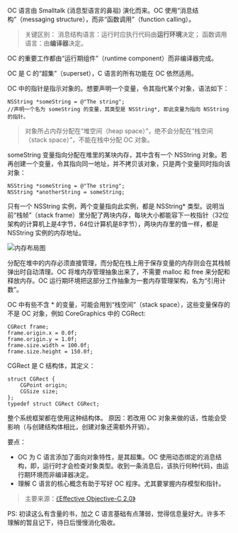 OC 语言由 Smalltalk (消息型语言的鼻祖) 演化而来。OC 使用“消息结构”（messaging structure），而非“函数调用”（function calling）。

>关键区别：
消息结构语言：运行时应执行代码由**运行环境**决定；
函数调用语言：由**编译器**决定。

OC 的重要工作都由“运行期组件”（runtime component）而非编译器完成。

OC 是 C 的“超集”（superset），C 语言的所有功能在 OC 依然适用。

OC 中的指针是指示对象的。想要声明一个变量，令其指代某个对象，语法如下：
```
NSString *someString = @"The string"; 
//声明一个名为 someString 的变量，其类型是 NSString*, 即此变量为指向 NSString 的指针。
```
>对象所占内存分配在“堆空间（heap space）”，绝不会分配在“栈空间（stack space）”，不能在栈中分配 OC 对象。

someString 变量指向分配在堆里的某块内存，其中含有一个 NSString 对象。若再创建一个变量，令其指向同一地址，并不拷贝该对象，只是两个变量同时指向该对象：
```
NSString *someString = @"The string";
NSString *anotherString = someString;
```

只有一个 NSString 实例，两个变量指向此实例，都是 NSString* 类型。说明当前“栈帧”（stack frame）里分配了两块内存，每块大小都能容下一枚指针（32位架构的计算机上是4字节，64位计算机是8字节），两块内存里的值一样，都是 NSString 实例的内存地址。

![内存布局图](http://upload-images.jianshu.io/upload_images/147260-28b506ac0916c4be.png?imageMogr2/auto-orient/strip%7CimageView2/2/w/1240)

分配在堆中的内存必须直接管理，而分配在栈上用于保存变量的内存则会在其栈帧弹出时自动清理。OC 将堆内存管理抽象出来了，不需要 malloc 和 free 来分配和释放内存。OC 运行期环境把这部分工作抽象为一套内存管理架构，名为“引用计数”。

OC 中有些不含 * 的变量，可能会用到“栈空间”（stack space），这些变量保存的不是 OC 对象，例如 CoreGraphics 中的 CGRect:
```
CGRect frame;
frame.origin.x = 0.0f;
frame.origin.y = 1.0f;
frame.size.width = 100.0f;
frame.size.height = 150.0f;
```
CGRect 是 C 结构体，其定义：
```
struct CGRect {
    CGPoint origin;
    CGSize size;
};
typedef struct CGRect CGRect;
```

整个系统框架都在使用这种结构体。
原因：若改用 OC 对象来做的话，性能会受影响（与创建结构体相比，创建对象还需额外开销）。

要点：
- OC 为 C 语言添加了面向对象特性，是其超集。OC 使用动态绑定的消息结构，即，运行时才会检查对象类型。收到一条消息后，该执行何种代码，由运行期环境而非编译器决定。
- 理解 C 语言的核心概念有助于写好 OC 程序。尤其要掌握内存模型和指针。

>主要来源：[《Effective Objective-C 2.0》](http://book.douban.com/subject/25829244/)

PS: 初读这么有含量的书，加之 C 语言基础有点薄弱，觉得信息量好大。许多不理解的暂且记下，待日后慢慢消化吸收。